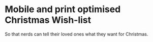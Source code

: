 # Mobile and print optimised Christmas Wish-list

So that nerds can tell their loved ones what they want for Christmas.